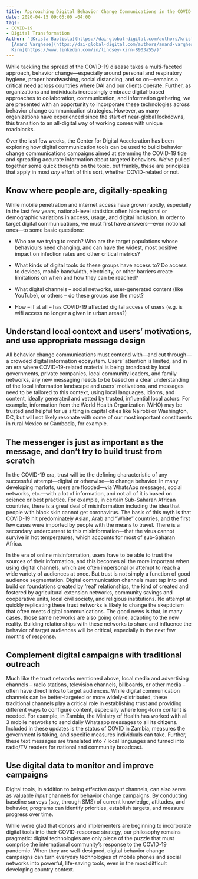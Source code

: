 ```yaml
---
title: Approaching Digital Behavior Change Communications in the COVID-19 Era
date: 2020-04-15 09:03:00 -04:00
tags:
- COVID-19
- Digital Transformation
Author: "[Krista Baptista](https://dai-global-digital.com/authors/krista-baptista/),
  [Anand Varghese](https://dai-global-digital.com/authors/anand-varghese/) and [Lindsey
  Kirn](https://www.linkedin.com/in/lindsey-kirn-8903a55/)"
---
```


While tackling the spread of the COVID-19 disease takes a multi-faceted approach, behavior change—especially around personal and respiratory hygiene, proper handwashing, social distancing, and so on—remains a critical need across countries where DAI and our clients operate. Further, as organizations and individuals increasingly embrace digital-based approaches to collaboration, communication, and information gathering, we are presented with an opportunity to incorporate these technologies across behavior change communication strategies. However, as many organizations have experienced since the start of near-global lockdowns, this transition to an all-digital way of working comes with unique roadblocks.

Over the last few weeks, the Center for Digital Acceleration has been exploring how digital communication tools can be used to build behavior change communications campaigns aimed at stemming the COVID-19 tide and spreading accurate information about targeted behaviors. We’ve pulled together some quick thoughts on the topic, but frankly, these are principles that apply in most *any* effort of this sort, whether COVID-related or not.

## Know where people are, digitally-speaking

While mobile penetration and internet access have grown rapidly, especially in the last few years, national-level statistics often hide regional or demographic variations in access, usage, and digital inclusion. In order to target digital communications, we must first have answers—even notional ones—to some basic questions:

- Who are we trying to reach? Who are the target populations whose behaviours need changing, and can have the widest, most positive impact on infection rates and other critical metrics?

- What kinds of digital tools do these groups have access to? Do access to devices, mobile bandwidth, electricity, or other barriers create limitations on when and how they can be reached?

- What digital channels – social networks, user-generated content (like YouTube), or others – do these groups use the most?

- How – if at all – has COVID-19 affected digital access of users (e.g. is wifi access no longer a given in urban areas?)

## Understand local context and users’ motivations, and use appropriate message design

All behavior change communications must contend with—and cut through—a crowded digital information ecosystem. Users’ attention is limited, and in an era where COVID-19-related material is being broadcast by local governments, private companies, local community leaders, and family networks, any new messaging needs to be based on a clear understanding of the local information landscape and users’ motivations, and messages need to be tailored to this context, using local languages, idioms, and content, ideally generated and vetted by trusted, influential local actors. For example, information from the World Health Organization (WHO) may be trusted and helpful for us sitting in capital cities like Nairobi or Washington, DC, but will not likely resonate with some of our most important constituents in rural Mexico or Cambodia, for example.

## The messenger is just as important as the message, and don’t try to build trust from scratch

In the COVID-19 era, trust will be the defining characteristic of any successful attempt—digital or otherwise—to change behavior. In many developing markets, users are flooded—via WhatsApp messages, social networks, etc.—with a lot of information, and not all of it is based on science or best practice. For example, in certain Sub-Saharan African countries, there is a great deal of misinformation including the idea that people with black skin cannot get coronavirus. The basis of this myth is that COVID-19 hit predominately Asian, Arab and “White” countries, and the first few cases were imported by people with the means to travel. There is a secondary undercurrent to this misinformation—that the virus cannot survive in hot temperatures, which accounts for most of sub-Saharan Africa.

In the era of online misinformation, users have to be able to trust the sources of their information, and this becomes all the more important when using digital channels, which are often impersonal or attempt to reach a wide variety of audiences at once. But trust is not simply a function of good audience segmentation. Digital communication channels must tap into and build on foundations created by ‘real’ relationships, the kind of created and fostered by agricultural extension networks, community savings and cooperative units, local civil society, and religious institutions. No attempt at quickly replicating these trust networks is likely to change the skepticism that often meets digital communications. The good news is that, in many cases, those same networks are also going online, adapting to the new reality. Building relationships with these networks to share and influence the behavior of target audiences will be critical, especially in the next few months of response.

## Complement digital campaigns with traditional outreach

Much like the trust networks mentioned above, local media and advertising channels – radio stations, television channels, billboards, or other media – often have direct links to target audiences. While digital communication channels can be better-targeted or more widely-distributed, these traditional channels play a critical role in establishing trust and providing different ways to configure content, especially where long-form content is needed. For example, in Zambia, the Ministry of Health has worked with all 3 mobile networks to send daily Whatsapp messages to all its citizens. Included in these updates is the status of COVID in Zambia, measures the government is taking, and specific measures individuals can take. Further, these text messages are translated into 7 local languages and turned into radio/TV readers for national and community broadcast.

## Use digital data to monitor and improve campaigns

Digital tools, in addition to being effective *output* channels, can also serve as valuable *input* channels for behavior change campaigns. By conducting baseline surveys (say, through SMS) of current knowledge, attitudes, and behavior, programs can identify priorities, establish targets, and measure progress over time.

While we’re glad that donors and implementers are beginning to incorporate digital tools into their COVID-response strategy, our philosophy remains pragmatic: digital technologies are only piece of the puzzle that must comprise the international community’s response to the COVID-19 pandemic. When they are well-designed, digital behavior change campaigns can turn everyday technologies of mobile phones and social networks into powerful, life-saving tools, even in the most difficult developing country context.
